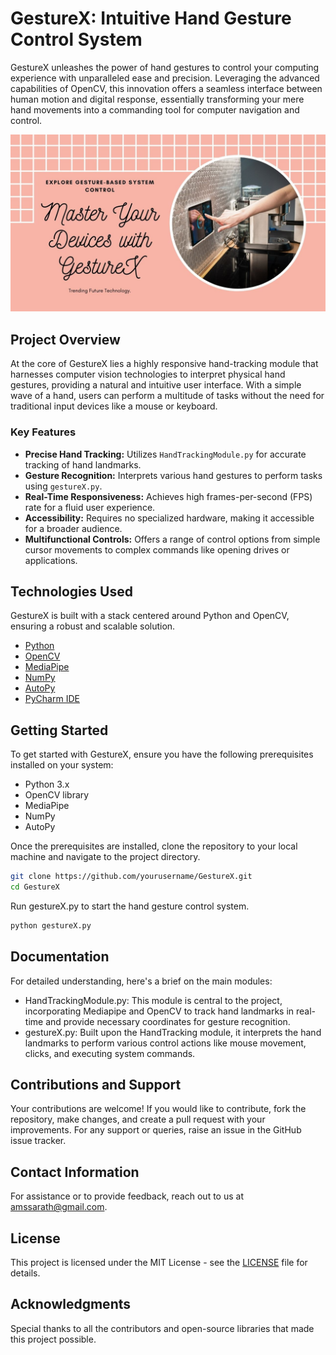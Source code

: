 # GestureX: Intuitive Hand Gesture Control System

GestureX unleashes the power of hand gestures to control your computing experience with unparalleled ease and precision. Leveraging the advanced capabilities of OpenCV, this innovation offers a seamless interface between human motion and digital response, essentially transforming your mere hand movements into a commanding tool for computer navigation and control.

![GestureX](ges.jpg)

## Project Overview

At the core of GestureX lies a highly responsive hand-tracking module that harnesses computer vision technologies to interpret physical hand gestures, providing a natural and intuitive user interface. With a simple wave of a hand, users can perform a multitude of tasks without the need for traditional input devices like a mouse or keyboard.

### Key Features

- **Precise Hand Tracking:** Utilizes `HandTrackingModule.py` for accurate tracking of hand landmarks.
- **Gesture Recognition:** Interprets various hand gestures to perform tasks using `gestureX.py`.
- **Real-Time Responsiveness:** Achieves high frames-per-second (FPS) rate for a fluid user experience.
- **Accessibility:** Requires no specialized hardware, making it accessible for a broader audience.
- **Multifunctional Controls:** Offers a range of control options from simple cursor movements to complex commands like opening drives or applications.

## Technologies Used

GestureX is built with a stack centered around Python and OpenCV, ensuring a robust and scalable solution.

- [Python](https://www.python.org)
- [OpenCV](https://opencv.org/)
- [MediaPipe](https://mediapipe.dev/)
- [NumPy](https://numpy.org/)
- [AutoPy](https://autopy.org/)
- [PyCharm IDE](https://www.jetbrains.com/pycharm/)

## Getting Started

To get started with GestureX, ensure you have the following prerequisites installed on your system:

- Python 3.x
- OpenCV library
- MediaPipe
- NumPy
- AutoPy

Once the prerequisites are installed, clone the repository to your local machine and navigate to the project directory.

```bash
git clone https://github.com/yourusername/GestureX.git
cd GestureX
```
Run gestureX.py to start the hand gesture control system.
```bash
python gestureX.py
```
## Documentation 

For detailed understanding, here's a brief on the main modules:

  - HandTrackingModule.py: This module is central to the project, incorporating Mediapipe and OpenCV to track hand landmarks in real-time and provide necessary coordinates for gesture recognition.
  - gestureX.py: Built upon the HandTracking module, it interprets the hand landmarks to perform various control actions like mouse movement, clicks, and executing system commands.

## Contributions and Support
Your contributions are welcome! If you would like to contribute, fork the repository, make changes, and create a pull request with your improvements. For any support or queries, raise an issue in the GitHub issue tracker.
## Contact Information
For assistance or to provide feedback, reach out to us at [amssarath@gmail.com](mailto:amssarath@gmail.com).
## License
This project is licensed under the MIT License - see the [LICENSE](LICENSE) file for details.

## Acknowledgments
Special thanks to all the contributors and open-source libraries that made this project possible.

